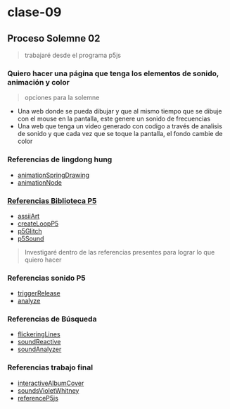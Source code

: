 # clase-09
## Proceso Solemne 02
> trabajaré desde el programa p5js
### Quiero hacer una página que tenga los elementos de sonido, animación y color
> opciones para la solemne
* Una web donde se pueda dibujar y que al mismo tiempo que se dibuje con el mouse en la pantalla, este genere un sonido de frecuencias
* Una web que tenga un video generado con codigo a través de analisis de sonido y que cada vez que se toque la pantalla, el fondo cambie de color
### Referencias de lingdong hung
* [animationSpringDrawing](https://editor.p5js.org/lingdong/sketches/R2WikUz_C)
* [animationNode](https://editor.p5js.org/lingdong/sketches/xIELTdGwE)
### [Referencias Biblioteca P5](https://p5js.org/es/libraries/)
* [assiiArt](https://www.tetoki.eu/asciiart/)
* [createLoopP5](https://www.npmjs.com/package/p5.createloop)
* [p5Glitch](https://p5.glitch.me/)
* [p5Sound](https://p5js.org/es/reference/#/libraries/p5.sound)
> Investigaré dentro de las referencias presentes para lograr lo que quiero hacer
### Referencias sonido P5
* [triggerRelease](https://p5js.org/es/reference/#/p5.Envelope/triggerRelease)
* [analyze](https://p5js.org/reference/#/p5.FFT/analyze)
### Referencias de Búsqueda
* [flickeringLines](https://editor.p5js.org/chaski/sketches/IlIKtwLfn)
* [soundReactive](https://editor.p5js.org/saebin.park/sketches/ISkiuysH-)
* [soundAnalyzer](https://editor.p5js.org/paigem/sketches/KLvXoDZZ_)
### Referencias trabajo final 
* [interactiveAlbumCover](https://youtu.be/QjCtbMNLRuc?si=rBw3hPVEzGknCbXR)
* [soundsVioletWhitney](https://medium.spatialpixel.com/sounds-bd05429aba38)
* [referenceP5js](https://p5js.org/reference/)

